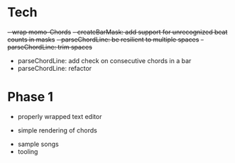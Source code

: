 # Tech
~~- wrap momo-Chords~~
~~- createBarMask: add support for unrecognized beat counts in masks~~
~~- parseChordLine: be resilient to multiple spaces~~
~~- parseChordLine: trim spaces~~
- parseChordLine: add check on consecutive chords in a bar
- parseChordLine: refactor

# Phase 1
- properly wrapped text editor
+ simple rendering of chords
- sample songs
- tooling

